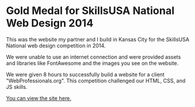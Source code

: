 # Gold Medal for SkillsUSA National Web Design 2014

This was the website my partner and I build in Kansas City for the SkillsUSA National web design competition in 2014.

We were unable to use an internet connection and were provided assets and libraries like FontAwesome and the images you see on the website.

We were given 8 hours to successfully build a website for a client "WebProfessionals.org". This competition challenged our HTML, CSS, and JS skills.

[You can view the site here.](https://blakewilson.github.io/SkillsUSA-2014-National-First-Place-Web-Design/index.html)

